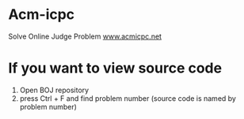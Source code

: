 # Acm-icpc

Solve Online Judge Problem
www.acmicpc.net

# If you want to view source code

1.  Open BOJ repository
2.  press Ctrl + F and find problem number (source code is named by problem number)
